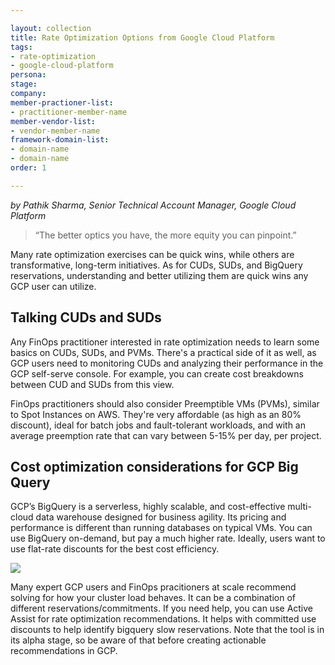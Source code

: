 ```yaml
---

layout: collection
title: Rate Optimization Options from Google Cloud Platform
tags:
- rate-optimization
- google-cloud-platform
persona:
stage:
company:
member-practioner-list:
- practitioner-member-name
member-vendor-list:
- vendor-member-name
framework-domain-list:
- domain-name
- domain-name
order: 1

---
```

*by Pathik Sharma, Senior Technical Account Manager, Google Cloud Platform*

> “The better optics you have, the more equity you can pinpoint.”

Many rate optimization exercises can be quick wins, while others are transformative, long-term initiatives. As for CUDs, SUDs, and BigQuery reservations, understanding and better utilizing them are quick wins any GCP user can utilize.

## Talking CUDs and SUDs
Any FinOps practitioner interested in rate optimization needs to learn some basics on CUDs, SUDs, and PVMs. There's a practical side of it as well, as GCP users need to monitoring CUDs and analyzing their performance in the GCP self-serve console. For example, you can create cost breakdowns between CUD and SUDs from this view.

FinOps practitioners should also consider Preemptible VMs (PVMs), similar to Spot Instances on AWS. They're very affordable (as high as an 80% discount), ideal for batch jobs and fault-tolerant workloads, and with an average preemption rate that can vary between 5-15% per day, per project.

## Cost optimization considerations for GCP Big Query
GCP’s BigQuery is a serverless, highly scalable, and cost-effective multi-cloud data warehouse designed for business agility. Its pricing and performance is different than running databases on typical VMs. You can use BigQuery on-demand, but pay a much higher rate. Ideally, users want to use flat-rate discounts for the best cost efficiency.

![](/img/stories/gcp-overview.jpeg)

Many expert GCP users and FinOps pracitioners at scale recommend solving for how your cluster load behaves. It can be a combination of different reservations/commitments. If you need help, you can use Active Assist for rate optimization recommendations. It helps with committed use discounts to help identify bigquery slow reservations. Note that the tool is in its alpha stage, so be aware of that before creating actionable recommendations in GCP.
